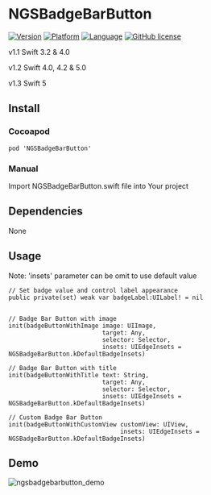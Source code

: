 # NGSBadgeBarButton

[![Version](https://img.shields.io/cocoapods/v/NGSBadgeBarButton.svg)](http://cocoapods.org/pods/NGSBadgeBarButton)
[![Platform](https://img.shields.io/badge/platform-iOS-blue.svg)](https://github.com/PauliusVindzigelskis/NGSBadgeBarButton)
[![Language](https://img.shields.io/badge/language-Swift-blue.svg)](https://github.com/PauliusVindzigelskis/NGSBadgeBarButton)
[![GitHub license](https://img.shields.io/badge/license-MIT-blue.svg)](https://raw.githubusercontent.com/PauliusVindzigelskis/NGSBadgeBarButton/master/LICENSE)

v1.1 Swift 3.2 & 4.0

v1.2 Swift 4.0, 4.2 & 5.0

v1.3 Swift 5

## Install

### Cocoapod

    pod 'NGSBadgeBarButton'
    
### Manual

Import NGSBadgeBarButton.swift file into Your project

## Dependencies

None

## Usage

Note: 'insets' parameter can be omit to use default value

    // Set badge value and control label appearance
    public private(set) weak var badgeLabel:UILabel! = nil


    // Badge Bar Button with image
    init(badgeButtonWithImage image: UIImage, 
                              target: Any,
                              selector: Selector, 
                              insets: UIEdgeInsets = NGSBadgeBarButton.kDefaultBadgeInsets)
    
    // Badge Bar Button with title
    init(badgeButtonWithTitle text: String, 
                              target: Any, 
                              selector: Selector, 
                              insets: UIEdgeInsets = NGSBadgeBarButton.kDefaultBadgeInsets)
                              
    // Custom Badge Bar Button
    init(badgeButtonWithCustomView customView: UIView, 
                                   insets: UIEdgeInsets = NGSBadgeBarButton.kDefaultBadgeInsets)
                                   
 
## Demo

![ngsbadgebarbutton_demo](https://user-images.githubusercontent.com/2383901/36121468-e32e9756-100b-11e8-9e64-ddcd0d6e8514.gif)
